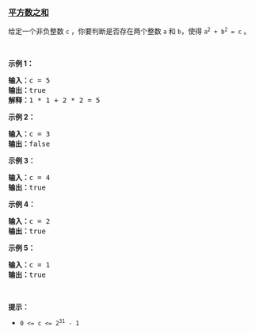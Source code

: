 ### [平方数之和](https://leetcode-cn.com/problems/sum-of-square-numbers)

<p>给定一个非负整数&nbsp;<code>c</code>&nbsp;，你要判断是否存在两个整数 <code>a</code> 和 <code>b</code>，使得&nbsp;<code>a<sup>2</sup> + b<sup>2</sup> = c</code> 。</p>

<p>&nbsp;</p>

<p><strong>示例 1：</strong></p>

<pre><strong>输入：</strong>c = 5
<strong>输出：</strong>true
<strong>解释：</strong>1 * 1 + 2 * 2 = 5
</pre>

<p><strong>示例 2：</strong></p>

<pre><strong>输入：</strong>c = 3
<strong>输出：</strong>false
</pre>

<p><strong>示例 3：</strong></p>

<pre><strong>输入：</strong>c = 4
<strong>输出：</strong>true
</pre>

<p><strong>示例 4：</strong></p>

<pre><strong>输入：</strong>c = 2
<strong>输出：</strong>true
</pre>

<p><strong>示例 5：</strong></p>

<pre><strong>输入：</strong>c = 1
<strong>输出：</strong>true</pre>

<p>&nbsp;</p>

<p><strong>提示：</strong></p>

<ul>
	<li><code>0 &lt;= c &lt;= 2<sup>31</sup> - 1</code></li>
</ul>
